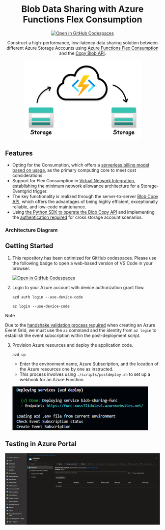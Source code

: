 <div align="center">

# Blob Data Sharing with Azure Functions Flex Consumption

[![Open in GitHub Codespaces](https://img.shields.io/static/v1?style=for-the-badge&label=GitHub+Codespaces&message=Open&color=blue&logo=github)](https://codespaces.new/charliewei0716/blob-data-sharing?quickstart=1)

Construct a high-performance, low-latency data sharing solution between different Azure Storage Accounts using [Azure Functions Flex Consumption](https://learn.microsoft.com/en-us/azure/azure-functions/flex-consumption-plan) and the [Copy Blob API](https://learn.microsoft.com/en-us/azure/storage/blobs/storage-blob-copy-python).

<img src="./assets/blob-data-sharing.png" alt="blob-data-sharing" width="380px" />

</div>

## Features

- Opting for the Consumption, which offers a [serverless billing model based on usage](https://learn.microsoft.com/en-us/azure/azure-functions/flex-consumption-plan#billing), as the primary computing core to meet cost considerations.
- Support for Flex Consumption in [Virtual Network Integration](https://learn.microsoft.com/en-us/azure/azure-functions/flex-consumption-plan#virtual-network-integration), establishing the minimum network allowance architecture for a Storage-Eventgrid trigger.
- The key functionality is realized through the server-to-server [Blob Copy API](https://learn.microsoft.com/en-us/rest/api/storageservices/copy-blob?tabs=microsoft-entra-id), which offers the advantages of being highly efficient, exceptionally reliable, and low-code maintenance.
- Using [the Python SDK to operate the Blob Copy API](https://learn.microsoft.com/en-us/azure/storage/blobs/storage-blob-copy-python) and implementing the [authentication required](https://learn.microsoft.com/en-us/rest/api/storageservices/copy-blob?tabs=microsoft-entra-id#authorization) for cross storage account scenarios.

### Architecture Diagram

## Getting Started

1. This repository has been optimized for GitHub codespaces. Please use the following badge to open a web-based version of VS Code in your browser.

    [![Open in GitHub Codespaces](https://img.shields.io/static/v1?style=for-the-badge&label=GitHub+Codespaces&message=Open&color=blue&logo=github)](https://codespaces.new/charliewei0716/blob-data-sharing?quickstart=1)
2. Login to your Azure account with device authorization grant flow.
   
   ```
   azd auth login --use-device-code
   ```
   ```
   az login --use-device-code
   ```
> [!NOTE]
> Due to the [handshake validation process required](https://learn.microsoft.com/en-us/azure/event-grid/webhook-event-delivery#endpoint-validation-with-event-grid-events) when creating an Azure Event Grid, we must use the `az` command and the identity from `az login` to establish the event subscription within the post-deployment script.

3. Provision Azure resources and deploy the application code.
   
   ```
   azd up
   ```
   
   - Enter the environment name, Azure Subscription, and the location of the Azure resources one by one as instructed.
   - This process involves using `./scripts/postdeploy.sh` to set up a webhook for an Azure Function.
  
   ![Deploy](assets/deploy.png)

## Testing in Azure Portal

<div align="center">
    <img src="./assets/testing-azure-portal.gif" alt="testing-azure-portal" width="1000px" align="center"/>
</div>
